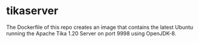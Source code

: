 # tikaserver
The Dockerfile of this repo creates an image that contains the latest Ubuntu running the Apache Tika 1.20 Server on port 9998 using OpenJDK-8.

